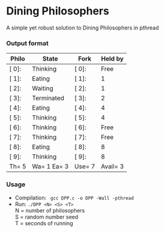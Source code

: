 # Dining Philosophers
A simple yet robust solution to Dining Philosophers in pthread

### Output format
| Philo | State       | Fork   | Held by  |
|-------|-------------|--------|----------|
| [ 0]: | Thinking    | [ 0]:  | Free     |
| [ 1]: | Eating      | [ 1]:  | 1        |
| [ 2]: | Waiting     | [ 2]:  | 1        |
| [ 3]: | Terminated  | [ 3]:  | 2        |
| [ 4]: | Eating      | [ 4]:  | 4        |
| [ 5]: | Thinking    | [ 5]:  | 4        |
| [ 6]: | Thinking    | [ 6]:  | Free     |
| [ 7]: | Thinking    | [ 7]:  | Free     |
| [ 8]: | Eating      | [ 8]:  | 8        |
| [ 9]: | Thinking    | [ 9]:  | 8        |
| Th= 5 | Wa= 1 Ea= 3 | Use= 7 | Avail= 3 |

### Usage
 - Compilation: ` gcc DPP.c -o DPP -Wall -pthread`
 - Run: `./DPP <N> <S> <T>`<br>
   N = number of philosophers<br>
   S = random number seed<br>
   T = seconds of running<br>
